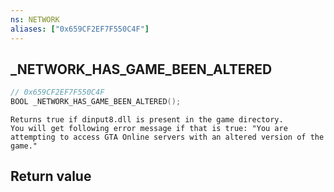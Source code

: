 ```yaml
---
ns: NETWORK
aliases: ["0x659CF2EF7F550C4F"]
---
```

## _NETWORK_HAS_GAME_BEEN_ALTERED

```c
// 0x659CF2EF7F550C4F
BOOL _NETWORK_HAS_GAME_BEEN_ALTERED();
```

```
Returns true if dinput8.dll is present in the game directory.
You will get following error message if that is true: "You are attempting to access GTA Online servers with an altered version of the game."
```

## Return value
